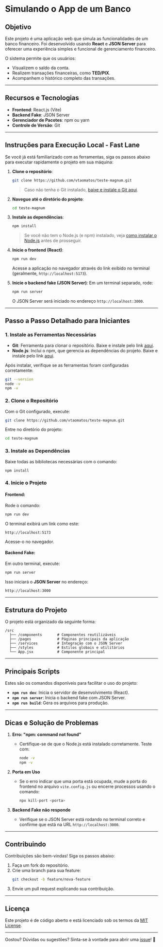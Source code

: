 # **Simulando o App de um Banco**

## **Objetivo**
Este projeto é uma aplicação web que simula as funcionalidades de um banco financeiro. Foi desenvolvido usando **React** e **JSON Server** para oferecer uma experiência simples e funcional de gerenciamento financeiro.  

O sistema permite que os usuários:  
- Visualizem o saldo da conta.  
- Realizem transações financeiras, como **TED/PIX**.  
- Acompanhem o histórico completo das transações.  

---

## **Recursos e Tecnologias**
- **Frontend**: React.js (Vite)  
- **Backend Fake**: JSON Server  
- **Gerenciador de Pacotes**: npm ou yarn  
- **Controle de Versão**: Git  

---

## **Instruções para Execução Local - Fast Lane**
Se você já está familiarizado com as ferramentas, siga os passos abaixo para executar rapidamente o projeto em sua máquina:  

1. **Clone o repositório**:
   ```bash
   git clone https://github.com/vtaomatos/teste-magnum.git
   ```
   > Caso não tenha o Git instalado, [baixe e instale o Git aqui](https://git-scm.com/downloads).  

2. **Navegue até o diretório do projeto**:
   ```bash
   cd teste-magnum
   ```

3. **Instale as dependências**:
   ```bash
   npm install
   ```
   > Se você não tem o Node.js (e npm) instalado, veja [como instalar o Node.js](https://nodejs.org/) antes de prosseguir.

4. **Inicie o frontend (React)**:
   ```bash
   npm run dev
   ```
   Acesse a aplicação no navegador através do link exibido no terminal (geralmente, `http://localhost:5173`).  

5. **Inicie o backend fake (JSON Server)**:
   Em um terminal separado, rode:
   ```bash
   npm run server
   ```
   O JSON Server será iniciado no endereço `http://localhost:3000`.  

---

## **Passo a Passo Detalhado para Iniciantes**

### **1. Instale as Ferramentas Necessárias**
- **Git**: Ferramenta para clonar o repositório. Baixe e instale pelo link [aqui](https://git-scm.com/downloads).  
- **Node.js**: Inclui o npm, que gerencia as dependências do projeto. Baixe e instale pelo link [aqui](https://nodejs.org/).  

Após instalar, verifique se as ferramentas foram configuradas corretamente:  
```bash
git --version
node -v
npm -v
```

### **2. Clone o Repositório**
Com o Git configurado, execute:  
```bash
git clone https://github.com/vtaomatos/teste-magnum.git
```

Entre no diretório do projeto:  
```bash
cd teste-magnum
```

### **3. Instale as Dependências**
Baixe todas as bibliotecas necessárias com o comando:  
```bash
npm install
```

### **4. Inicie o Projeto**
#### Frontend:
Rode o comando:
```bash
npm run dev
```
O terminal exibirá um link como este:  
```
http://localhost:5173
```
Acesse-o no navegador.

#### Backend Fake:
Em outro terminal, execute:
```bash
npm run server
```
Isso iniciará o **JSON Server** no endereço:  
```
http://localhost:3000
```

---

## **Estrutura do Projeto**
O projeto está organizado da seguinte forma:  

```
/src
  ├── /components       # Componentes reutilizáveis
  ├── /pages            # Páginas principais da aplicação
  ├── /services         # Integração com o JSON Server
  ├── /styles           # Estilos globais e utilitários
  └── App.jsx           # Componente principal
```

---

## **Principais Scripts**
Estes são os comandos disponíveis para facilitar o uso do projeto:  
- **`npm run dev`**: Inicia o servidor de desenvolvimento (React).  
- **`npm run server`**: Inicia o backend fake com JSON Server.  
- **`npm run build`**: Gera os arquivos para produção.  

---

## **Dicas e Solução de Problemas**
1. **Erro: "npm: command not found"**  
   - Certifique-se de que o Node.js está instalado corretamente. Teste com:  
     ```bash
     node -v
     npm -v
     ```

2. **Porta em Uso**  
   - Se o erro indicar que uma porta está ocupada, mude a porta do frontend no arquivo `vite.config.js` ou encerre processos usando o comando:  
     ```bash
     npx kill-port <porta>
     ```

3. **Backend Fake não responde**  
   - Verifique se o JSON Server está rodando no terminal correto e confirme que está na URL `http://localhost:3000`.

---

## **Contribuindo**
Contribuições são bem-vindas! Siga os passos abaixo:  
1. Faça um fork do repositório.  
2. Crie uma branch para sua feature:  
   ```bash
   git checkout -b feature/nova-feature
   ```
3. Envie um pull request explicando sua contribuição.  

---

## **Licença**
Este projeto é de código aberto e está licenciado sob os termos da [MIT License](LICENSE).  

---

Gostou? Dúvidas ou sugestões? Sinta-se à vontade para abrir uma [issue](https://github.com/vtaomatos/teste-magnum/issues)! 🚀 
